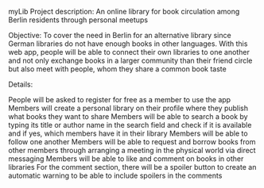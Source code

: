 myLib
Project description: An online library for book circulation among Berlin residents through personal meetups

Objective: To cover the need in Berlin for an alternative library since German libraries do not have enough books in other languages. With this web app, people will be able to connect their own libraries to one another and not only exchange books in a larger community than their friend circle but also meet with people, whom they share a common book taste

Details:

People will be asked to register for free as a member to use the app
Members will create a personal library on their profile where they publish what books they want to share
Members will be able to search a book by typing its title or author name in the search field and check if it is available and if yes, which members have it in their library
Members will be able to follow one another
Members will be able to request and borrow books from other members through arranging a meeting in the physical world via direct messaging
Members will be able to like and comment on books in other libraries
For the comment section, there will be a spoiler button to create an automatic warning to be able to include spoilers in the comments